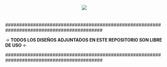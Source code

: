 <p align="center"><img src="https://user-images.githubusercontent.com/75953873/177235245-18684f89-9634-41ed-b838-d3db45ce094c.png"></p>

<h1 align="center"></h1>
###########################################################################################

 -> **TODOS LOS DISEÑOS ADJUNTADOS EN ESTE REPOSITORIO SON LIBRE DE USO** <-

###########################################################################################
